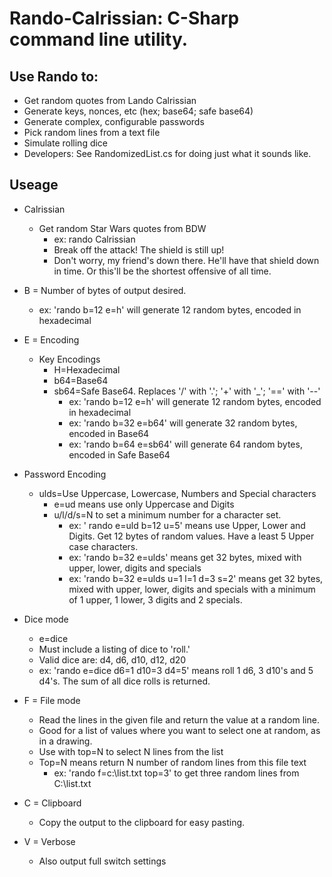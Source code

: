 # Rando-Calrissian: C-Sharp command line utility.
## Use Rando to:
 * Get random quotes from Lando Calrissian
 * Generate keys, nonces, etc (hex; base64; safe base64)
 * Generate complex, configurable passwords
 * Pick random lines from a text file
 * Simulate rolling dice
 * Developers: See RandomizedList.cs for doing just what it sounds like.
  
## Useage
* Calrissian
  * Get random Star Wars quotes from BDW
    * ex: rando Calrissian
    * Break off the attack! The shield is still up!
    * Don't worry, my friend's down there. He'll have that shield down in time. Or this'll be the shortest offensive of all time.

* B = Number of bytes of output desired.
  * ex: 'rando b=12 e=h' will generate 12 random bytes, encoded in hexadecimal

* E = Encoding
  * Key Encodings
    * H=Hexadecimal
    * b64=Base64
    * sb64=Safe Base64. Replaces '/' with '.'; '+' with '_'; '==' with '--'
      * ex: 'rando b=12 e=h' will generate 12 random bytes, encoded in hexadecimal
      * ex: 'rando b=32 e=b64' will generate 32 random bytes, encoded in Base64
      * ex: 'rando b=64 e=sb64' will generate 64 random bytes, encoded in Safe Base64
* Password Encoding
  * ulds=Use Uppercase, Lowercase, Numbers and Special characters
    * e=ud means use only Uppercase and Digits
    * u/l/d/s=N to set a minimum number for a character set.
      * ex: ' rando e=uld b=12 u=5' means use Upper, Lower and Digits. Get 12 bytes of random values. Have a least 5 Upper case characters.
      * ex: 'rando b=32 e=ulds' means get 32 bytes, mixed with upper, lower, digits and specials
      * ex: 'rando b=32 e=ulds u=1 l=1 d=3 s=2' means get 32 bytes, mixed with upper, lower, digits and specials with a minimum of 1 upper, 1 lower, 3 digits and 2 specials.
* Dice mode
  * e=dice
  * Must include a listing of dice to 'roll.'
  * Valid dice are: d4, d6, d10, d12, d20
  * ex: 'rando e=dice d6=1 d10=3 d4=5' means roll 1 d6, 3 d10's and 5 d4's. The sum of all dice rolls is returned.	

* F = File mode
  * Read the lines in the given file and return the value at a random line.
  * Good for a list of values where you want to select one at random, as in a drawing.
  * Use with top=N to select N lines from the list
  * Top=N means return N number of random lines from this file text
    * ex: 'rando f=c:\list.txt top=3' to get three random lines from C:\list.txt

* C = Clipboard
  * Copy the output to the clipboard for easy pasting.

* V = Verbose
  * Also output full switch settings
